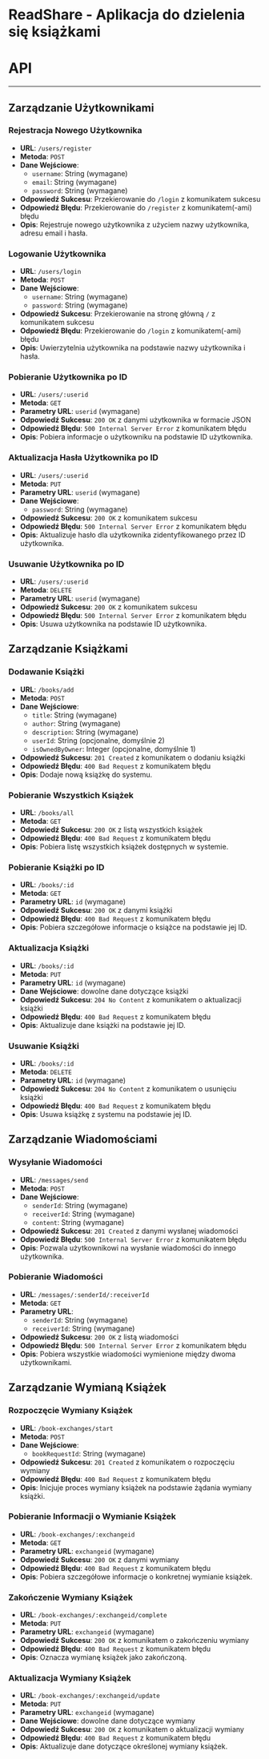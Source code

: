 # ReadShare - Aplikacja do dzielenia się książkami

# API
----------
## Zarządzanie Użytkownikami
### Rejestracja Nowego Użytkownika
- **URL**: `/users/register`
- **Metoda**: `POST`
- **Dane Wejściowe**:
  - `username`: String (wymagane)
  - `email`: String (wymagane)
  - `password`: String (wymagane)
- **Odpowiedź Sukcesu**: Przekierowanie do `/login` z komunikatem sukcesu
- **Odpowiedź Błędu**: Przekierowanie do `/register` z komunikatem(-ami) błędu
- **Opis**: Rejestruje nowego użytkownika z użyciem nazwy użytkownika, adresu email i hasła.

### Logowanie Użytkownika
- **URL**: `/users/login`
- **Metoda**: `POST`
- **Dane Wejściowe**:
  - `username`: String (wymagane)
  - `password`: String (wymagane)
- **Odpowiedź Sukcesu**: Przekierowanie na stronę główną `/` z komunikatem sukcesu
- **Odpowiedź Błędu**: Przekierowanie do `/login` z komunikatem(-ami) błędu
- **Opis**: Uwierzytelnia użytkownika na podstawie nazwy użytkownika i hasła.

### Pobieranie Użytkownika po ID
- **URL**: `/users/:userid`
- **Metoda**: `GET`
- **Parametry URL**: `userid` (wymagane)
- **Odpowiedź Sukcesu**: `200 OK` z danymi użytkownika w formacie JSON
- **Odpowiedź Błędu**: `500 Internal Server Error` z komunikatem błędu
- **Opis**: Pobiera informacje o użytkowniku na podstawie ID użytkownika.

### Aktualizacja Hasła Użytkownika po ID
- **URL**: `/users/:userid`
- **Metoda**: `PUT`
- **Parametry URL**: `userid` (wymagane)
- **Dane Wejściowe**:
  - `password`: String (wymagane)
- **Odpowiedź Sukcesu**: `200 OK` z komunikatem sukcesu
- **Odpowiedź Błędu**: `500 Internal Server Error` z komunikatem błędu
- **Opis**: Aktualizuje hasło dla użytkownika zidentyfikowanego przez ID użytkownika.

### Usuwanie Użytkownika po ID
- **URL**: `/users/:userid`
- **Metoda**: `DELETE`
- **Parametry URL**: `userid` (wymagane)
- **Odpowiedź Sukcesu**: `200 OK` z komunikatem sukcesu
- **Odpowiedź Błędu**: `500 Internal Server Error` z komunikatem błędu
- **Opis**: Usuwa użytkownika na podstawie ID użytkownika.


## Zarządzanie Książkami
### Dodawanie Książki
- **URL**: `/books/add`
- **Metoda**: `POST`
- **Dane Wejściowe**:
  - `title`: String (wymagane)
  - `author`: String (wymagane)
  - `description`: String (wymagane)
  - `userId`: String (opcjonalne, domyślnie 2)
  - `isOwnedByOwner`: Integer (opcjonalne, domyślnie 1)
- **Odpowiedź Sukcesu**: `201 Created` z komunikatem o dodaniu książki
- **Odpowiedź Błędu**: `400 Bad Request` z komunikatem błędu
- **Opis**: Dodaje nową książkę do systemu.

### Pobieranie Wszystkich Książek
- **URL**: `/books/all`
- **Metoda**: `GET`
- **Odpowiedź Sukcesu**: `200 OK` z listą wszystkich książek
- **Odpowiedź Błędu**: `400 Bad Request` z komunikatem błędu
- **Opis**: Pobiera listę wszystkich książek dostępnych w systemie.

### Pobieranie Książki po ID
- **URL**: `/books/:id`
- **Metoda**: `GET`
- **Parametry URL**: `id` (wymagane)
- **Odpowiedź Sukcesu**: `200 OK` z danymi książki
- **Odpowiedź Błędu**: `400 Bad Request` z komunikatem błędu
- **Opis**: Pobiera szczegółowe informacje o książce na podstawie jej ID.

### Aktualizacja Książki
- **URL**: `/books/:id`
- **Metoda**: `PUT`
- **Parametry URL**: `id` (wymagane)
- **Dane Wejściowe**: dowolne dane dotyczące książki
- **Odpowiedź Sukcesu**: `204 No Content` z komunikatem o aktualizacji książki
- **Odpowiedź Błędu**: `400 Bad Request` z komunikatem błędu
- **Opis**: Aktualizuje dane książki na podstawie jej ID.

### Usuwanie Książki
- **URL**: `/books/:id`
- **Metoda**: `DELETE`
- **Parametry URL**: `id` (wymagane)
- **Odpowiedź Sukcesu**: `204 No Content` z komunikatem o usunięciu książki
- **Odpowiedź Błędu**: `400 Bad Request` z komunikatem błędu
- **Opis**: Usuwa książkę z systemu na podstawie jej ID.


## Zarządzanie Wiadomościami
### Wysyłanie Wiadomości
- **URL**: `/messages/send`
- **Metoda**: `POST`
- **Dane Wejściowe**:
  - `senderId`: String (wymagane)
  - `receiverId`: String (wymagane)
  - `content`: String (wymagane)
- **Odpowiedź Sukcesu**: `201 Created` z danymi wysłanej wiadomości
- **Odpowiedź Błędu**: `500 Internal Server Error` z komunikatem błędu
- **Opis**: Pozwala użytkownikowi na wysłanie wiadomości do innego użytkownika.

### Pobieranie Wiadomości
- **URL**: `/messages/:senderId/:receiverId`
- **Metoda**: `GET`
- **Parametry URL**:
  - `senderId`: String (wymagane)
  - `receiverId`: String (wymagane)
- **Odpowiedź Sukcesu**: `200 OK` z listą wiadomości
- **Odpowiedź Błędu**: `500 Internal Server Error` z komunikatem błędu
- **Opis**: Pobiera wszystkie wiadomości wymienione między dwoma użytkownikami.


## Zarządzanie Wymianą Książek
### Rozpoczęcie Wymiany Książek
- **URL**: `/book-exchanges/start`
- **Metoda**: `POST`
- **Dane Wejściowe**:
  - `bookRequestId`: String (wymagane)
- **Odpowiedź Sukcesu**: `201 Created` z komunikatem o rozpoczęciu wymiany
- **Odpowiedź Błędu**: `400 Bad Request` z komunikatem błędu
- **Opis**: Inicjuje proces wymiany książek na podstawie żądania wymiany książki.

### Pobieranie Informacji o Wymianie Książek
- **URL**: `/book-exchanges/:exchangeid`
- **Metoda**: `GET`
- **Parametry URL**: `exchangeid` (wymagane)
- **Odpowiedź Sukcesu**: `200 OK` z danymi wymiany
- **Odpowiedź Błędu**: `400 Bad Request` z komunikatem błędu
- **Opis**: Pobiera szczegółowe informacje o konkretnej wymianie książek.

### Zakończenie Wymiany Książek
- **URL**: `/book-exchanges/:exchangeid/complete`
- **Metoda**: `PUT`
- **Parametry URL**: `exchangeid` (wymagane)
- **Odpowiedź Sukcesu**: `200 OK` z komunikatem o zakończeniu wymiany
- **Odpowiedź Błędu**: `400 Bad Request` z komunikatem błędu
- **Opis**: Oznacza wymianę książek jako zakończoną.

### Aktualizacja Wymiany Książek
- **URL**: `/book-exchanges/:exchangeid/update`
- **Metoda**: `PUT`
- **Parametry URL**: `exchangeid` (wymagane)
- **Dane Wejściowe**: dowolne dane dotyczące wymiany
- **Odpowiedź Sukcesu**: `200 OK` z komunikatem o aktualizacji wymiany
- **Odpowiedź Błędu**: `400 Bad Request` z komunikatem błędu
- **Opis**: Aktualizuje dane dotyczące określonej wymiany książek.